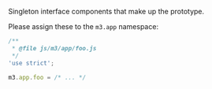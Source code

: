 Singleton interface components that make up the prototype.

Please assign these to the `m3.app` namespace:
```js
/**
 * @file js/m3/app/foo.js
 */
'use strict';

m3.app.foo = /* ... */
```
